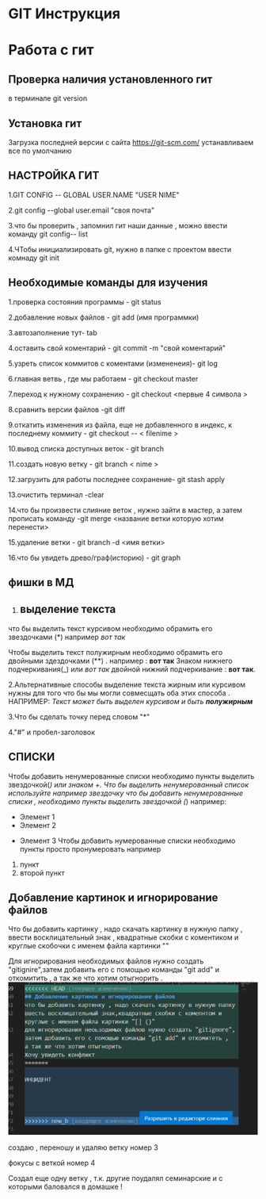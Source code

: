 # GIT Инструкция

# Работа с гит

## Проверка наличия установленного гит

в терминале git version

## Установка гит 

Загрузка последней версии с сайта 
https://git-scm.com/
устанавливаем все по умолчанию

## НАСТРОЙКА ГИТ

1.GIT CONFIG -- GLOBAL USER.NAME "USER NIME"

2.git config --global user.email "своя почта"

3.что бы проверить , запомнил  гит наши данные , можно ввести команду git config-- list

4.ЧТобы инициализировать git, нужно в папке с проектом ввести комнаду git init

## Необходимые команды для изучения
1.проверка состояния программы - git status

2.добавление новых файлов - git add (имя программки)

3.автозаполнение тут- tab

4.оставить свой коментарий - git commit -m "свой коментарий"

5.узреть список коммитов с коментами (измененеия)- git log

6.главная ветвь , где мы работаем - git checkout master

7.переход к нужному сохранению - git checkout  <первые 4 символа >

8.сравнить версии файлов -git diff

9.откатить изменения из файла, еще не добавленного в индекс, к последнему коммиту - git checkout -- < filenime >

10.вывод списка доступных веток - git branch 

 11.создать новую ветку - git branch < nime >

12.загрузить для работы последнее сохранение- git stash apply

13.очистить терминал -clear

14.что бы произвести слияние веток , нужно зайти в мастер, а затем прописать команду -git merge <название ветки которую хотим перенести>

15.удаление ветки - git branch -d <имя ветки>

16.что бы увидеть древо/граф(историю) - git graph

## фишки в МД

1. ## выделение текста

что бы выделить текст курсивом необходимо обрамить его звездочками (*) например *вот так*

Чтобы выделить текст полужирным необходимо обрамить его двойными здездочками (**) . например : **вот так**
Знаком нижнего подчеркивания(_) или _вот так_
двойной нижний подчеркивание : __вот так__. 

2.Альтернативные способы выделение текста жирным или курсивом нужны для того что бы мы могли совмесщать оба этих способа . НАПРИМЕР: 
_Текст может быть выделен курсивом и быть **полужирным**_

3.Что бы сделать точку перед словом "*"

4."#" и пробел-заголовок

## СПИСКИ

Чтобы добавить ненумерованные списки необходимо пункты выделить звездочкой(*) или знаком +.
Что бы выделить ненумерованный список используйте например звездочку 
что бы добавить ненумерованные списки , необходимо пункты выделить звездочкой (*) например:
* Элемент 1
* Элемент 2
+ Элемент 3
Чтобы добавить нумерованные списки необходимо пункты просто пронумеровать например
1. пункт
2. второй пункт


## Добавление картинок и игнорирование файлов
Что бы добавить картинку , надо скачать картинку в нужную папку , ввести восклицательный знак , квадратные скобки с коментиком и круглые скобочки с именем файла картинки "[]()"

Для игнорирования необходимых файлов нужно создать "gitignire",затем добавить его с помощью команды "git add" и откомитить , а так же что хотим отыгнорить .
![hi1](byf.png)

создаю , переношу и удаляю ветку номер 3

фокусы с веткой номер 4 

Создал еще одну ветку , т.к. другие поудалял семинарские и с которыми баловался в домашке !